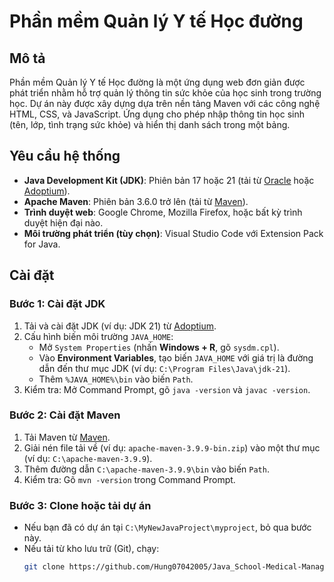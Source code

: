 # Phần mềm Quản lý Y tế Học đường

## Mô tả
Phần mềm Quản lý Y tế Học đường là một ứng dụng web đơn giản được phát triển nhằm hỗ trợ quản lý thông tin sức khỏe của học sinh trong trường học. Dự án này được xây dựng dựa trên nền tảng Maven với các công nghệ HTML, CSS, và JavaScript. Ứng dụng cho phép nhập thông tin học sinh (tên, lớp, tình trạng sức khỏe) và hiển thị danh sách trong một bảng.

## Yêu cầu hệ thống
- **Java Development Kit (JDK)**: Phiên bản 17 hoặc 21 (tải từ [Oracle](https://www.oracle.com/java/technologies/javase-downloads.html) hoặc [Adoptium](https://adoptium.net/)).
- **Apache Maven**: Phiên bản 3.6.0 trở lên (tải từ [Maven](https://maven.apache.org/download.cgi)).
- **Trình duyệt web**: Google Chrome, Mozilla Firefox, hoặc bất kỳ trình duyệt hiện đại nào.
- **Môi trường phát triển (tùy chọn)**: Visual Studio Code với Extension Pack for Java.

## Cài đặt

### Bước 1: Cài đặt JDK
1. Tải và cài đặt JDK (ví dụ: JDK 21) từ [Adoptium](https://adoptium.net/).
2. Cấu hình biến môi trường `JAVA_HOME`:
   - Mở `System Properties` (nhấn **Windows + R**, gõ `sysdm.cpl`).
   - Vào **Environment Variables**, tạo biến `JAVA_HOME` với giá trị là đường dẫn đến thư mục JDK (ví dụ: `C:\Program Files\Java\jdk-21`).
   - Thêm `%JAVA_HOME%\bin` vào biến `Path`.
3. Kiểm tra: Mở Command Prompt, gõ `java -version` và `javac -version`.

### Bước 2: Cài đặt Maven
1. Tải Maven từ [Maven](https://maven.apache.org/download.cgi).
2. Giải nén file tải về (ví dụ: `apache-maven-3.9.9-bin.zip`) vào một thư mục (ví dụ: `C:\apache-maven-3.9.9`).
3. Thêm đường dẫn `C:\apache-maven-3.9.9\bin` vào biến `Path`.
4. Kiểm tra: Gõ `mvn -version` trong Command Prompt.

### Bước 3: Clone hoặc tải dự án
- Nếu bạn đã có dự án tại `C:\MyNewJavaProject\myproject`, bỏ qua bước này.
- Nếu tải từ kho lưu trữ (Git), chạy:
  ```bash
  git clone https://github.com/Hung07042005/Java_School-Medical-Management-System.git

